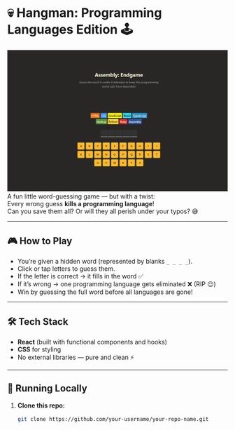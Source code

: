 # 💀 Hangman: Programming Languages Edition 🕹️
![Design Preview](./design.png)
A fun little word-guessing game — but with a twist:  
Every wrong guess **kills a programming language**!  
Can you save them all? Or will they all perish under your typos? 😅

---

## 🎮 How to Play

- You’re given a hidden word (represented by blanks `_ _ _ _`).
- Click or tap letters to guess them.
- If the letter is correct → it fills in the word ✅
- If it’s wrong → one programming language gets eliminated ❌ (RIP 😔)
- Win by guessing the full word before all languages are gone!

---

## 🛠️ Tech Stack

- **React** (built with functional components and hooks)
- **CSS** for styling
- No external libraries — pure and clean ⚡

---

## 🚀 Running Locally

1. **Clone this repo:**
   ```bash
   git clone https://github.com/your-username/your-repo-name.git
